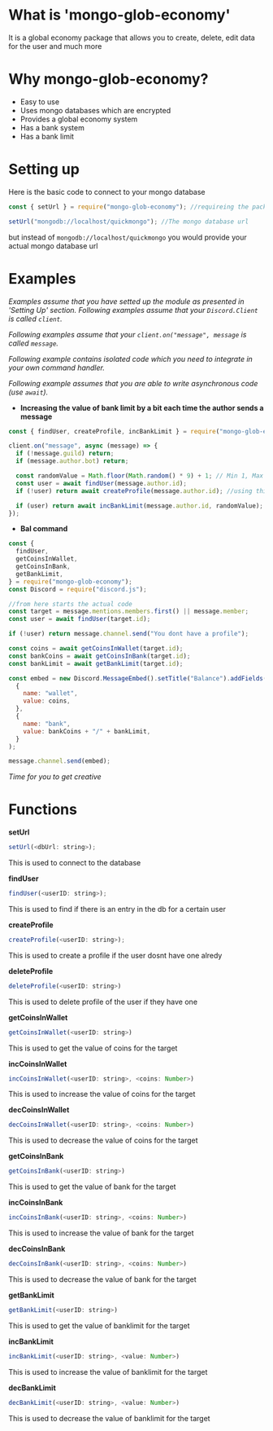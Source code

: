 # What is 'mongo-glob-economy'

It is a global economy package that allows you to create, delete, edit data for the user and much more

# Why mongo-glob-economy?

- Easy to use
- Uses mongo databases which are encrypted
- Provides a global economy system
- Has a bank system
- Has a bank limit

# Setting up

Here is the basic code to connect to your mongo database

```js
const { setUrl } = require("mongo-glob-economy"); //requireing the package

setUrl("mongodb://localhost/quickmongo"); //The mongo database url
```

but instead of `mongodb://localhost/quickmongo` you would provide your actual mongo database url

# Examples

_Examples assume that you have setted up the module as presented in 'Setting Up' section._
_Following examples assume that your `Discord.Client` is called `client`._

_Following examples assume that your `client.on("message", message` is called `message`._

_Following example contains isolated code which you need to integrate in your own command handler._

_Following example assumes that you are able to write asynchronous code (use `await`)._

- **Increasing the value of bank limit by a bit each time the author sends a message**

```js
const { findUser, createProfile, incBankLimit } = require("mongo-glob-economy");

client.on("message", async (message) => {
  if (!message.guild) return;
  if (message.author.bot) return;

  const randomValue = Math.floor(Math.random() * 9) + 1; // Min 1, Max 10
  const user = await findUser(message.author.id);
  if (!user) return await createProfile(message.author.id); //using this function to create the profile if one dosnt have 1 alredy

  if (user) return await incBankLimit(message.author.id, randomValue); //using the function to inc bank limit
});
```

- **Bal command**

```js
const {
  findUser,
  getCoinsInWallet,
  getCoinsInBank,
  getBankLimit,
} = require("mongo-glob-economy");
const Discord = require("discord.js");

//from here starts the actual code
const target = message.mentions.members.first() || message.member;
const user = await findUser(target.id);

if (!user) return message.channel.send("You dont have a profile");

const coins = await getCoinsInWallet(target.id);
const bankCoins = await getCoinsInBank(target.id);
const bankLimit = await getBankLimit(target.id);

const embed = new Discord.MessageEmbed().setTitle("Balance").addFields(
  {
    name: "wallet",
    value: coins,
  },
  {
    name: "bank",
    value: bankCoins + "/" + bankLimit,
  }
);

message.channel.send(embed);
```

_Time for you to get creative_

# Functions

**setUrl**

```js
setUrl(<dbUrl: string>);
```

This is used to connect to the database

**findUser**

```js
findUser(<userID: string>);
```

This is used to find if there is an entry in the db for a certain user

**createProfile**

```js
createProfile(<userID: string>);
```

This is used to create a profile if the user dosnt have one alredy

**deleteProfile**

```js
deleteProfile(<userID: string>)
```

This is used to delete profile of the user if they have one

**getCoinsInWallet**

```js
getCoinsInWallet(<userID: string>)
```

This is used to get the value of coins for the target

**incCoinsInWallet**

```js
incCoinsInWallet(<userID: string>, <coins: Number>)
```

This is used to increase the value of coins for the target

**decCoinsInWallet**

```js
decCoinsInWallet(<userID: string>, <coins: Number>)
```

This is used to decrease the value of coins for the target

**getCoinsInBank**

```js
getCoinsInBank(<userID: string>)
```

This is used to get the value of bank for the target

**incCoinsInBank**

```js
incCoinsInBank(<userID: string>, <coins: Number>)
```

This is used to increase the value of bank for the target

**decCoinsInBank**

```js
decCoinsInBank(<userID: string>, <coins: Number>)
```

This is used to decrease the value of bank for the target

**getBankLimit**

```js
getBankLimit(<userID: string>)
```

This is used to get the value of banklimit for the target

**incBankLimit**

```js
incBankLimit(<userID: string>, <value: Number>)
```

This is used to increase the value of banklimit for the target

**decBankLimit**

```js
decBankLimit(<userID: string>, <value: Number>)
```

This is used to decrease the value of banklimit for the target
